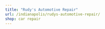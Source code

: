 ```yaml
---
title: "Rudy's Automotive Repair"
url: /indianapolis/rudys-automotive-repair/
shop: car repair
---
```

